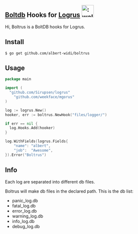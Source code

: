 [Boltdb](https://github.com/boltdb/bolt) Hooks for [Logrus](https://github.com/Sirupsen/logrus) <img src="http://i.imgur.com/hTeVwmJ.png" width="40" height="40" alt=":walrus:" class="emoji" title=":walrus:"/>
-------

Hi, Boltrus is a BoltDB hooks for Logrus.

Install
-------
```shell
$ go get github.com/albert-widi/boltrus
```

Usage
------
```go
package main

import (
  "github.com/Sirupsen/logrus"
	"github.com/weekface/mgorus"
)

log := logrus.New()
hooker, err := boltrus.NewHook("files/logger/")

if err == nil {
  log.Hooks.Add(hooker)
}

log.WithFields(logrus.Fields{
	"name": "albert",
	"job":  "Awesome",
}).Error("Boltrus")
```

Info
----
Each log are separated into different db files.

Boltrus will make db files in the declared path. This is the db list:
* panic_log.db
* fatal_log.db
* error_log.db
* warning_log.db
* info_log.db
* debug_log.db
